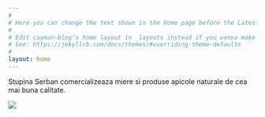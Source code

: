 ```yaml
---
#
# Here you can change the text shown in the Home page before the Latest Posts section.
#
# Edit cayman-blog's home layout in _layouts instead if you wanna make some changes
# See: https://jekyllrb.com/docs/themes/#overriding-theme-defaults
#
layout: home
---
```


Stupina Serban comercializeaza miere si produse apicole naturale de cea mai buna calitate. 

![](assets/salcam-512.jpg)
